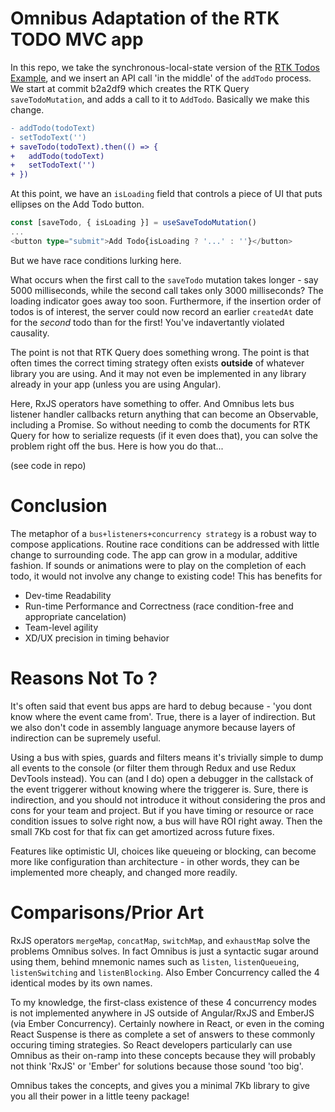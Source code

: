 # Omnibus Adaptation of the RTK TODO MVC app

In this repo, we take the synchronous-local-state version of the [RTK Todos Example](), and we insert an API call 'in the middle' of the `addTodo` process. We start at commit b2a2df9 which creates the RTK Query `saveTodoMutation`, and adds a call to it to `AddTodo`. Basically we make this change.

```diff
- addTodo(todoText)
- setTodoText('')
+ saveTodo(todoText).then(() => {
+   addTodo(todoText)
+   setTodoText('')
+ })
```

At this point, we have an `isLoading` field that controls a piece of UI that puts ellipses on the Add Todo button.

```ts
const [saveTodo, { isLoading }] = useSaveTodoMutation()
...
<button type="submit">Add Todo{isLoading ? '...' : ''}</button>
```

But we have race conditions lurking here.

What occurs when the first call to the `saveTodo` mutation takes longer - say 5000 milliseconds, while the second call takes only 3000 milliseconds?
The loading indicator goes away too soon. Furthermore, if the insertion order of todos is of interest, the server could now record an earlier `createdAt` date for the _second_ todo than for the first! You've indavertantly violated causality.

The point is not that RTK Query does something wrong. The point is that often times the correct timing strategy often exists **outside** of whatever library you are using. And it may not even be implemented in any library already in your app (unless you are using Angular). 

Here, RxJS operators have something to offer. And Omnibus lets bus listener handler callbacks return anything that can become an Observable, including a Promise. So without needing to comb the documents for RTK Query for how to serialize requests (if it even does that), you can solve the problem right off the bus. Here is how you do that...

(see code in repo)

# Conclusion 

The metaphor of a `bus+listeners+concurrency strategy` is a robust way to compose applications. Routine race conditions can be addressed with little change to surrounding code. The app can grow in a modular, additive fashion. If sounds or animations were to play on the completion of each todo, it would not involve any change to existing code! This has benefits for

   - Dev-time Readability
   - Run-time Performance and Correctness (race condition-free and appropriate cancelation)
   - Team-level agility
   - XD/UX precision in timing behavior

# Reasons Not To ?
It's often said that event bus apps are hard to debug because - 'you dont know where the event came from'. True, there is a layer of indirection. But we also don't code in assembly language anymore because layers of indirection can be supremely useful.

Using a bus with spies, guards and filters means it's trivially simple to dump all events to the console (or filter them through Redux and use Redux DevTools instead). You can (and I do) open a debugger in the callstack of the event triggerer without knowing where the triggerer is. Sure, there is indirection, and you should not introduce it without considering the pros and cons for your team and project. But if you have timing or resource or race condition issues to solve right now, a bus will have ROI right away. Then the small 7Kb cost for that fix can get amortized across future fixes.

Features like optimistic UI, choices like queueing or blocking, can become more like configuration than architecture - in other words, they can be implemented more cheaply, and changed more readily.

# Comparisons/Prior Art

RxJS operators `mergeMap`, `concatMap`, `switchMap`, and `exhaustMap` solve the problems Omnibus solves. In fact Omnibus is just a syntactic sugar around using them, behind mnemonic names such as `listen`, `listenQueueing`, `listenSwitching` and `listenBlocking`. Also Ember Concurrency called the 4 identical modes by its own names.

To my knowledge, the first-class existence of these 4 concurrency modes is not implemented anywhere in JS outside of Angular/RxJS and EmberJS (via Ember Concurrency). Certainly nowhere in React, or even in the coming React Suspense is there as complete a set of answers to these commonly occuring timing strategies. So React developers particularly can use Omnibus as their on-ramp into these concepts because they will probably not think 'RxJS' or 'Ember' for solutions because those sound 'too big'.

Omnibus takes the concepts, and gives you a minimal 7Kb library to give you all their power in a little teeny package!



